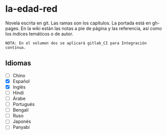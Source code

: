 # la-edad-red
Novela escrita en git. Las ramas son los capítulos. La portada está en gh-pages. En la wiki están las notas a pie de página y las referencia, así como los índices temáticos o de autor. 

```
NOTA: En el volumen dos se aplicará gitlab_CI para Integración contínua.
```

Idiomas
------------
- [ ] Chino
- [x] Español
- [x] Inglés
- [ ] Hindi
- [ ] Árabe
- [ ] Portugués
- [ ] Bengalí
- [ ] Ruso
- [ ] Japonés
- [ ] Panyabí
